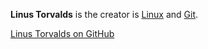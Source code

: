 **Linus Torvalds** is the creator is [Linux](?Linux) and [Git](?Git).

[Linus Torvalds on GitHub](https://github.com/torvalds)
